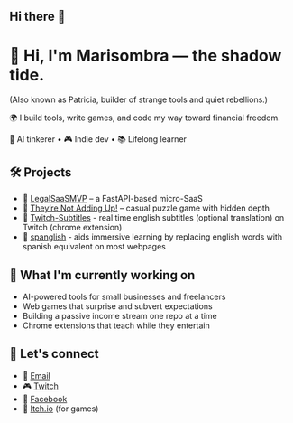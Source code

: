 ## Hi there 👋

# 👋 Hi, I'm Marisombra — the shadow tide.

(Also known as Patricia, builder of strange tools and quiet rebellions.)

🌍 I build tools, write games, and code my way toward financial freedom.

🧠 AI tinkerer • 🎮 Indie dev • 📚 Lifelong learner

## 🛠️ Projects
- 🔹 [LegalSaaSMVP](https://github.com/pattipur/LegalSaaSMVP) – a FastAPI-based micro-SaaS
- 🔹 [They’re Not Adding Up!](https://marisombra.itch.io/theyre-not-adding-up) – casual puzzle game with hidden depth
- 🔹 [Twitch-Subtitles](https://github.com/pattipur/twitch-subtitles) - real time english subtitles (optional translation) on Twitch (chrome extension)
- 🔹 [spanglish](http://github.com/pattipur/spanglish-chrome-extension) - aids immersive learning by replacing english words with spanish equivalent on most webpages

## 🎯 What I'm currently working on
- AI-powered tools for small businesses and freelancers
- Web games that surprise and subvert expectations
- Building a passive income stream one repo at a time
- Chrome extensions that teach while they entertain

## 💫 Let's connect
- 💌 [Email](mailto:marisombra@proton.me)
- 🎮 [Twitch](https://www.twitch.tv/marissombra)    
- 🧵 [Facebook](https://www.facebook.com/patricia.tate.73744)
- 🪩 [Itch.io](https://marisombra.itch.io/) (for games)

